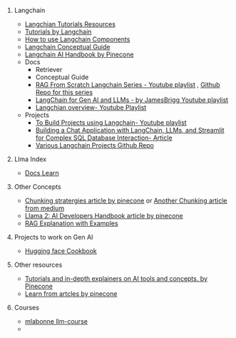 1. Langchain
   - [Langchian Tutorials Resources](https://python.langchain.com/v0.1/docs/additional_resources/tutorials/)
   - [Tutorials by Langchain](https://python.langchain.com/v0.2/docs/tutorials/)
   - [How to use Langchain Components](https://python.langchain.com/v0.2/docs/how_to/)
   - [Langchain Conceptual Guide](https://python.langchain.com/v0.2/docs/concepts/)
   - [Langchain AI Handbook by Pinecone](https://www.pinecone.io/learn/series/langchain/)
   - Docs
        - Retriever
        - Conceptual Guide
        - [RAG From Scratch Langchain Series - Youtube playlist](https://www.youtube.com/playlist?list=PLfaIDFEXuae2LXbO1_PKyVJiQ23ZztA0x) , [Github Repo for this series](https://github.com/langchain-ai/rag-from-scratch)
        - [LangChain for Gen AI and LLMs - by JamesBrigg Youtube playlist](https://www.youtube.com/playlist?list=PLIUOU7oqGTLieV9uTIFMm6_4PXg-hlN6F)
        - [Langchian overview- Youtube Playlist](https://www.youtube.com/playlist?list=PLfaIDFEXuae0gBSJ9T0w7cu7iJZbH3T31)
   - Projects
        - [To Build Projects using Langchain- Youtube playlist](https://www.youtube.com/playlist?list=PLfaIDFEXuae06tclDATrMYY0idsTdLg9v)
        - [Building a Chat Application with LangChain, LLMs, and Streamlit for Complex SQL Database Interaction- Article](https://towardsdatascience.com/building-a-chat-app-with-langchain-llms-and-streamlit-for-complex-sql-database-interaction-7433245079f3)
        - [Various Langchain Projects Github Repo](https://github.com/ananthanarayanan431/Langchain-Projects-LLM/tree/main)
    
2. Llma Index
    - [Docs Learn](https://docs.llamaindex.ai/en/stable/understanding/)
    
3. Other Concepts
   - [Chunking stratergies article by pinecone](https://www.pinecone.io/learn/chunking-strategies/) or [Another Chunking article from medium](https://medium.com/@anuragmishra_27746/five-levels-of-chunking-strategies-in-rag-notes-from-gregs-video-7b735895694d)
   - [Llama 2: AI Developers Handbook article by pinecone](https://www.pinecone.io/learn/llama-2/)
   - [RAG Explanation with Examples](https://vitalflux.com/retrieval-augmented-generation-rag-llm-examples/)
  
4. Projects to work on Gen AI
   - [Hugging face Cookbook](https://huggingface.co/learn/cookbook/en/index)
    
5. Other resources
   - [Tutorials and in-depth explainers on AI tools and concepts. by Pinecone](https://www.pinecone.io/learn/category/deep-dives/)
   - [Learn from artcles by pinecone](https://www.pinecone.io/learn/#missing-manuals)
  
6. Courses
   - [mlabonne llm-course](https://github.com/mlabonne/llm-course)
   - 
